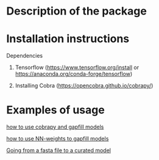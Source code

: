 
# Description of the package

# Installation instructions

Dependencies

1. Tensorflow (https://www.tensorflow.org/install or https://anaconda.org/conda-forge/tensorflow)

2. Installing Cobra (https://opencobra.github.io/cobrapy/)


# Examples of usage 

[how to use cobrapy and gapfill models](https://github.com/danielriosgarza/FastNNGapfiller/blob/main/files/examples/cobrapy.md)

[how to use NN-weights to gapfill models](https://colab.research.google.com/drive/1rNbFEUFEy_LoUhcp0R2aq3wrvqlcQAm4?usp=sharing#scrollTo=b66b7275)

[Going from a fasta file to a curated model](https://colab.research.google.com/drive/1gAnX3eGtyiGjVvt5rLiX7U2wnkM8JOF2#scrollTo=UfdQpuCAD-eR)


